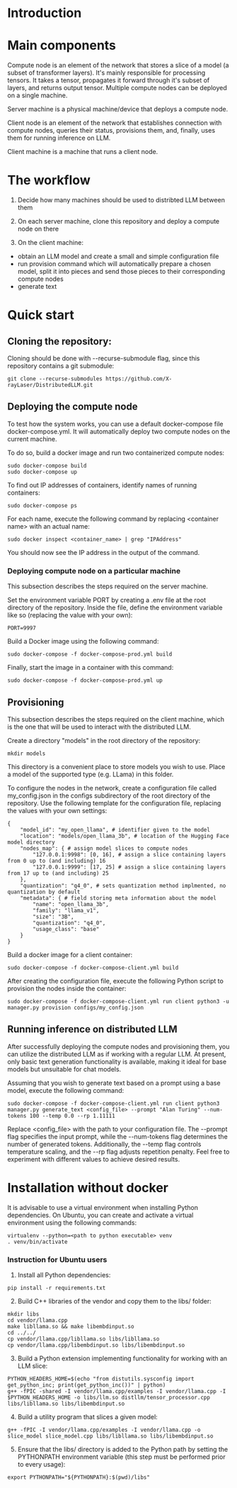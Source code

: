 # Introduction

# Main components

Compute node is an element of the network that stores a slice of a model (a subset of transformer layers). It's mainly responsible for processing tensors. It takes a tensor, propagates it forward through it's subset of layers, and returns output tensor. Multiple compute nodes can be deployed on a single machine.

Server machine is a physical machine/device that deploys a compute node.

Client node is an element of the network that establishes connection with compute nodes, queries their status, provisions them, and, finally, uses them for running inference on LLM.

Client machine is a machine that runs a client node.

# The workflow
1. Decide how many machines should be used to distribted LLM between them

2. On each server machine, clone this repository and deploy a compute node on there

3. On the client machine:
- obtain an LLM model and create a small and simple configuration file
- run provision command which will automatically prepare a chosen model, split it into pieces and send those pieces to their corresponding compute nodes
- generate text

# Quick start

## Cloning the repository:

Cloning should be done with --recurse-submodule flag, since this repository contains a git submodule:
```
git clone --recurse-submodules https://github.com/X-rayLaser/DistributedLLM.git
```

## Deploying the compute node

To test how the system works, you can use a default docker-compose file docker-compose.yml. It will automatically deploy two compute nodes on the current machine.

To do so, build a docker image and run two containerized compute nodes:
```
sudo docker-compose build
sudo docker-compose up
```

To find out IP addresses of containers, identify names of running containers:
```
sudo docker-compose ps
```

For each name, execute the following command by replacing \<container name\> with an actual name:
```
sudo docker inspect <container_name> | grep "IPAddress"
```

You should now see the IP address in the output of the command.

### Deploying compute node on a particular machine

This subsection describes the steps required on the server machine.

Set the environment variable PORT by creating a .env file at the root directory of the repository. Inside the file, define the environment variable like so (replacing the value with your own):
```
PORT=9997
```

Build a Docker image using the following command:
```
sudo docker-compose -f docker-compose-prod.yml build
```

Finally, start the image in a container with this command:
```
sudo docker-compose -f docker-compose-prod.yml up 
```


## Provisioning

This subsection describes the steps required on the client machine, which is the one that will be used to interact with the distributed LLM.

Create a directory "models" in the root directory of the repository:
```
mkdir models
```

This directory is a convenient place to store models you wish to use. Place a model of the supported type (e.g. LLama) in this folder.

To configure the nodes in the network, create a configuration file called my_config.json in the configs subdirectory of the root directory of the repository. Use the following template for the configuration file, replacing the values with your own settings:
```
{
    "model_id": "my_open_llama", # identifier given to the model
    "location": "models/open_llama_3b", # location of the Hugging Face model directory
    "nodes_map": { # assign model slices to compute nodes
        "127.0.0.1:9998": [0, 16], # assign a slice containing layers from 0 up to (and including) 16
        "127.0.0.1:9999": [17, 25] # assign a slice containing layers from 17 up to (and including) 25
    },
    "quantization": "q4_0", # sets quantization method implmented, no quantization by default
    "metadata": { # field storing meta information about the model
        "name": "open_llama_3b",
        "family": "llama_v1",
        "size": "3B",
        "quantization": "q4_0",
        "usage_class": "base"
    }
}

```

Build a docker image for a client container:
```
sudo docker-compose -f docker-compose-client.yml build
```

After creating the configuration file, execute the following Python script to provision the nodes inside the container:
```
sudo docker-compose -f docker-compose-client.yml run client python3 -u manager.py provision configs/my_config.json
```

## Running inference on distributed LLM

After successfully deploying the compute nodes and provisioning them, you can utilize the distributed LLM as if working with a regular LLM. At present, only basic text generation functionality is available, making it ideal for base models but unsuitable for chat models.

Assuming that you wish to generate text based on a prompt using a base model, execute the following command:
```
sudo docker-compose -f docker-compose-client.yml run client python3 manager.py generate_text <config_file> --prompt "Alan Turing" --num-tokens 100 --temp 0.0 --rp 1.11111
```

Replace <config_file> with the path to your configuration file. The --prompt flag specifies the input prompt, while the --num-tokens flag determines the number of generated tokens. Additionally, the --temp flag controls temperature scaling, and the --rp flag adjusts repetition penalty. Feel free to experiment with different values to achieve desired results.

# Installation without docker

It is advisable to use a virtual environment when installing Python dependencies. On Ubuntu, you can create and activate a virtual environment using the following commands:
```
virtualenv --python=<path to python executable> venv
. venv/bin/activate
```

### Instruction for Ubuntu users

1. Install all Python dependencies:
```
pip install -r requirements.txt
```

2. Build C++ libraries of the vendor and copy them to the libs/ folder:
```
mkdir libs
cd vendor/llama.cpp
make libllama.so && make libembdinput.so
cd ../../
cp vendor/llama.cpp/libllama.so libs/libllama.so
cp vendor/llama.cpp/libembdinput.so libs/libembdinput.so
```

3. Build a Python extension implementing functionality for working with an LLM slice:
```
PYTHON_HEADERS_HOME=$(echo "from distutils.sysconfig import get_python_inc; print(get_python_inc())" | python)
g++ -fPIC -shared -I vendor/llama.cpp/examples -I vendor/llama.cpp -I $PYTHON_HEADERS_HOME -o libs/llm.so distllm/tensor_processor.cpp libs/libllama.so libs/libembdinput.so
```

4. Build a utility program that slices a given model:
```
g++ -fPIC -I vendor/llama.cpp/examples -I vendor/llama.cpp -o slice_model slice_model.cpp libs/libllama.so libs/libembdinput.so
```

5. Ensure that the libs/ directory is added to the Python path by setting the PYTHONPATH environment variable (this step must be performed prior to every usage):
```
export PYTHONPATH="${PYTHONPATH}:$(pwd)/libs"
```